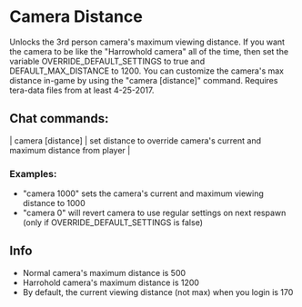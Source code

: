 # Camera Distance

Unlocks the 3rd person camera's maximum viewing distance.
If you want the camera to be like the "Harrowhold camera" all of the time, then set the variable OVERRIDE_DEFAULT_SETTINGS to true and DEFAULT_MAX_DISTANCE to 1200. 
You can customize the camera's max distance in-game by using the "camera [distance]" command. 
Requires tera-data files from at least 4-25-2017.


## Chat commands:
| camera [distance] | set distance to override camera's current and maximum distance from player |
### Examples:
- "camera 1000"		sets the camera's current and maximum viewing distance to 1000
- "camera 0"		will revert camera to use regular settings on next respawn (only if OVERRIDE_DEFAULT_SETTINGS is false)

## Info
- Normal camera's maximum distance is 500
- Harrohold camera's maximum distance is 1200
- By default, the current viewing distance (not max) when you login is 170